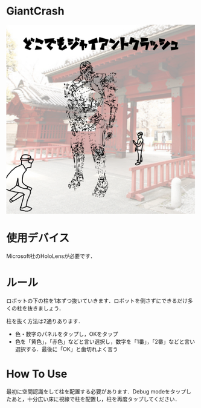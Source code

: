 # GiantCrash
<img src="Images/Giant_concept.png" width="500px">

# 使用デバイス
Microsoft社のHoloLensが必要です．

# ルール
ロボットの下の柱を1本ずつ抜いていきます．ロボットを倒さずにできるだけ多くの柱を抜きましょう．  

柱を抜く方法は2通りあります．  
* 色・数字のパネルをタップし，OKをタップ
* 色を「黄色」，「赤色」などと言い選択し，数字を「1番」，「2番」などと言い選択する．最後に「OK」と歯切れよく言う

# How To Use
最初に空間認識をして柱を配置する必要があります．Debug modeをタップしたあと，十分広い床に視線で柱を配置し，柱を再度タップしてください．
